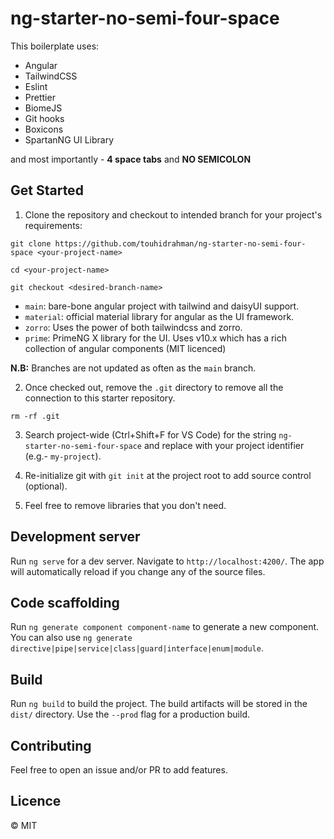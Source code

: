 # ng-starter-no-semi-four-space

This boilerplate uses:

- Angular
- TailwindCSS
- Eslint
- Prettier
- BiomeJS
- Git hooks
- Boxicons
- SpartanNG UI Library

and most importantly - **4 space tabs** and **NO SEMICOLON**

## Get Started

1. Clone the repository and checkout to intended branch for your project's requirements:

`git clone https://github.com/touhidrahman/ng-starter-no-semi-four-space <your-project-name>`

`cd <your-project-name>`

`git checkout <desired-branch-name>`

- `main`: bare-bone angular project with tailwind and daisyUI support.
- `material`: official material library for angular as the UI framework.
- `zorro`: Uses the power of both tailwindcss and zorro.
- `prime`: PrimeNG X library for the UI. Uses v10.x which has a rich collection of angular components (MIT licenced)

**N.B:** Branches are not updated as often as the `main` branch.

2. Once checked out, remove the `.git` directory to remove all the connection to this starter repository.

`rm -rf .git`

3. Search project-wide (Ctrl+Shift+F for VS Code) for the string `ng-starter-no-semi-four-space` and replace with your project identifier (e.g.- `my-project`).

4. Re-initialize git with `git init` at the project root to add source control (optional).

5. Feel free to remove libraries that you don't need.

## Development server

Run `ng serve` for a dev server. Navigate to `http://localhost:4200/`. The app will automatically reload if you change any of the source files.

## Code scaffolding

Run `ng generate component component-name` to generate a new component. You can also use `ng generate directive|pipe|service|class|guard|interface|enum|module`.

## Build

Run `ng build` to build the project. The build artifacts will be stored in the `dist/` directory. Use the `--prod` flag for a production build.

## Contributing

Feel free to open an issue and/or PR to add features.

## Licence
&copy; MIT

